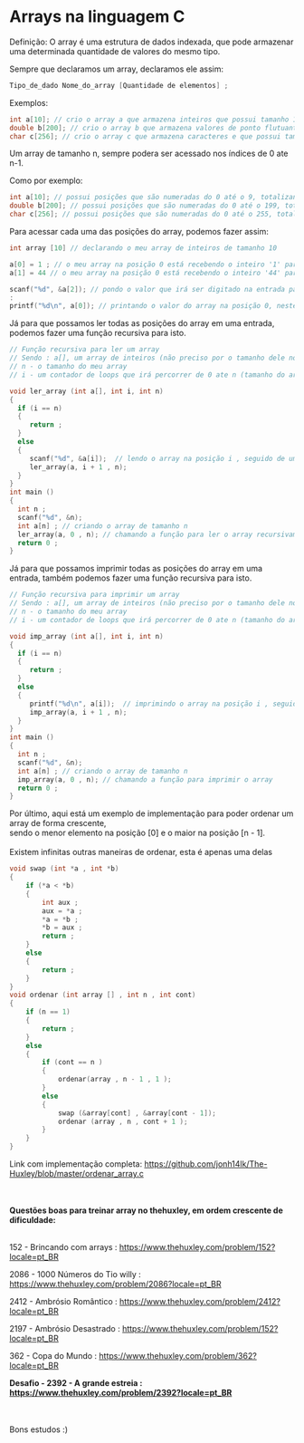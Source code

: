 # Arrays na linguagem C

Definição: O array é uma estrutura de dados indexada, que pode armazenar uma determinada quantidade de valores do mesmo tipo.

Sempre que declaramos um array, declaramos ele assim:

```c
Tipo_de_dado Nome_do_array [Quantidade de elementos] ;
```

Exemplos:

```c
int a[10]; // crio o array a que armazena inteiros que possui tamanho 10
double b[200]; // crio o array b que armazena valores de ponto flutuante (double) de tamanho 200
char c[256]; // crio o array c que armazena caracteres e que possui tamanho 256
```

Um array de tamanho n, sempre podera ser acessado nos índices de 0 ate n-1.

Como por exemplo:

```c
int a[10]; // possui posições que são numeradas do 0 até o 9, totalizando 10 posições
double b[200]; // possui posições que são numeradas do 0 até o 199, totalizando 200 posições
char c[256]; // possui posições que são numeradas do 0 até o 255, totalizando 256 posições
```

Para acessar cada uma das posições do array, podemos fazer assim:

```c
int array [10] // declarando o meu array de inteiros de tamanho 10

a[0] = 1 ; // o meu array na posição 0 está recebendo o inteiro '1' para armazenar
a[1] = 44 // o meu array na posição 0 está recebendo o inteiro '44' para armazenar

scanf("%d", &a[2]); // pondo o valor que irá ser digitado na entrada para ser recebido na posição 2 do array
:
printf("%d\n", a[0]); // printando o valor do array na posição 0, neste caso o inteiro 1.
```

Já para que possamos ler todas as posições do array em uma entrada, podemos fazer uma função recursiva para isto.

```c
// Função recursiva para ler um array
// Sendo : a[], um array de inteiros (não preciso por o tamanho dele nos parametros da função)
// n - o tamanho do meu array 
// i - um contador de loops que irá percorrer de 0 ate n (tamanho do array) ;

void ler_array (int a[], int i, int n)
{
  if (i == n)
  {
     return ;
  }
  else
  {
     scanf("%d", &a[i]);  // lendo o array na posição i , seguido de uma quebra de linha
     ler_array(a, i + 1 , n);
  }
}
int main ()
{
  int n ;
  scanf("%d", &n);
  int a[n] ; // criando o array de tamanho n 
  ler_array(a, 0 , n); // chamando a função para ler o array recursivamente, passando o meu array a , o meu contador que irá iniciar de 0 e o tamanho do meu array
  return 0 ;
}
```

Já para que possamos imprimir todas as posições do array em uma entrada, também podemos fazer uma função recursiva para isto.

```c
// Função recursiva para imprimir um array
// Sendo : a[], um array de inteiros (não preciso por o tamanho dele nos parametros da função)
// n - o tamanho do meu array 
// i - um contador de loops que irá percorrer de 0 ate n (tamanho do array) ;

void imp_array (int a[], int i, int n)
{
  if (i == n)
  {
     return ;
  }
  else
  {
     printf("%d\n", a[i]);  // imprimindo o array na posição i , seguido de uma quebra de linha
     imp_array(a, i + 1 , n);
  }
}
int main ()
{
  int n ;
  scanf("%d", &n);
  int a[n] ; // criando o array de tamanho n 
  imp_array(a, 0 , n); // chamando a função para imprimir o array 
  return 0 ;
}

```

Por último, aqui está um exemplo de implementação para poder ordenar um array de forma crescente, <br />
sendo o menor elemento na posição [0] e o maior na posição [n - 1].
<br />
<br />
Existem infinitas outras maneiras de ordenar, esta é apenas uma delas
<br />
```c
void swap (int *a , int *b)
{
    if (*a < *b)
    {
        int aux ;
        aux = *a ;
        *a = *b ;
        *b = aux ;
        return ;
    }
    else
    {
        return ;
    }
}
void ordenar (int array [] , int n , int cont)
{
    if (n == 1)
    {
        return ;
    }
    else 
    {
        if (cont == n )
        {
            ordenar(array , n - 1 , 1 );
        }
        else 
        {
            swap (&array[cont] , &array[cont - 1]);
            ordenar (array , n , cont + 1 );
        }
    }
}

```

Link com implementação completa: https://github.com/jonh14lk/The-Huxley/blob/master/ordenar_array.c <br />
<br />
<br />

**Questões boas para treinar array no thehuxley, em ordem crescente de dificuldade:**
<br />
<br />

152  - Brincando com arrays : https://www.thehuxley.com/problem/152?locale=pt_BR


2086 - 1000 Números do Tio willy : https://www.thehuxley.com/problem/2086?locale=pt_BR


2412 - Ambrósio Romântico : https://www.thehuxley.com/problem/2412?locale=pt_BR


2197 - Ambrósio Desastrado : https://www.thehuxley.com/problem/152?locale=pt_BR


362 - Copa do Mundo : https://www.thehuxley.com/problem/362?locale=pt_BR



**Desafio - 2392 - A grande estreia : https://www.thehuxley.com/problem/2392?locale=pt_BR** <br />
<br />
<br />



Bons estudos :)



